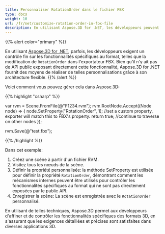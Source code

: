 ```yaml
---
title: Personnaliser RotationOrder dans le fichier FBX
type: docs
weight: 10
url: /fr/net/customize-rotation-order-in-fbx-file
description: En utilisant Aspose.3D for .NET, les développeurs peuvent définir les propriétés natives FBX telles que RotationOrder.
---
```

{{% alert color="primary" %}}

En utilisant [Aspose.3D for .NET](https://products.aspose.com/3d/net/), parfois, les développeurs exigent un contrôle fin sur les fonctionnalités spécifiques au format, telles que la modification de `RotationOrder` dans l'exportateur FBX. Bien qu'il n'y ait pas de API public exposant directement cette fonctionnalité, Aspose.3D for .NET fournit des moyens de réaliser de telles personnalisations grâce à son architecture flexible.
{{% /alert %}}



Voici comment vous pouvez gérer cela dans Aspose.3D:

{{% highlight "csharp" %}}

var rvm = Scene.FromFile(@"F1234.rvm");
rvm.RootNode.Accept((Node node) =>
{
    node.SetProperty("RotationOrder", 1); //set a custom property, exporter will match this to FBX's property.
    return true; //continue to traverse on other nodes 
});

rvm.Save(@"test.fbx");

{{% /highlight %}}

Dans cet exemple:

1. Créez une scène à partir d'un fichier RVM.
1. Visitez tous les nœuds de la scène.
1. Définir la propriété personnalisée: la méthode SetProperty est utilisée pour définir la propriété `RotationOrder`, démontrant comment les mécanismes internes peuvent être utilisés pour contrôler les fonctionnalités spécifiques au format qui ne sont pas directement exposées par le public API.
1. Enregistrer la scène: La scène est enregistrée avec le `RotationOrder` personnalisé.

En utilisant de telles techniques, Aspose.3D permet aux développeurs d'affiner et de contrôler les fonctionnalités spécifiques des formats 3D, en s'assurant que les exigences détaillées et précises sont satisfaites dans diverses applications 3D.